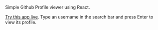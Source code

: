 Simple Github Profile viewer using React.

[Try this app live](https://kishlin.github.io/ReactGithub/).
Type an username in the search bar and press Enter to view its profile. 